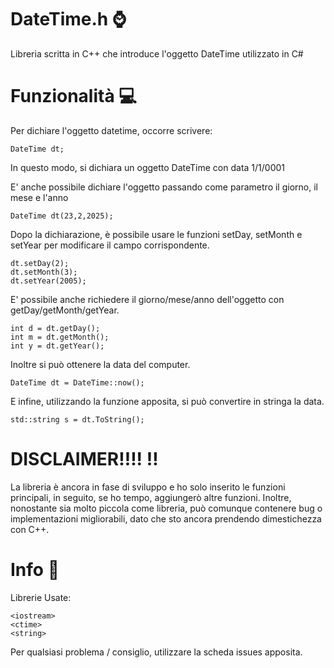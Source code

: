 # DateTime.h ⌚
Libreria scritta in C++ che introduce l'oggetto DateTime utilizzato in C#

# Funzionalità 💻

Per dichiare l'oggetto datetime, occorre scrivere:
```
DateTime dt;
```
In questo modo, si dichiara un oggetto DateTime con data 1/1/0001

E' anche possibile dichiare l'oggetto passando come parametro il giorno, il mese e l'anno

```
DateTime dt(23,2,2025);
```

Dopo la dichiarazione, è possibile usare le funzioni setDay, setMonth e setYear per modificare il campo corrispondente.
```
dt.setDay(2);
dt.setMonth(3);
dt.setYear(2005);
```

E' possibile anche richiedere il giorno/mese/anno dell'oggetto con getDay/getMonth/getYear.

```
int d = dt.getDay();
int m = dt.getMonth();
int y = dt.getYear();
```

Inoltre si può ottenere la data del computer. 

```
DateTime dt = DateTime::now();
```

E infine, utilizzando la funzione apposita, si può convertire in stringa la data.


```
std::string s = dt.ToString();
```


# DISCLAIMER!!!! ‼️
La libreria è ancora in fase di sviluppo e ho solo inserito le funzioni principali, in seguito, se ho tempo, aggiungerò altre funzioni. Inoltre, nonostante sia molto piccola come libreria, può comunque contenere bug o implementazioni migliorabili, dato che sto ancora prendendo dimestichezza con C++.


# Info 📁

Librerie Usate:
```
<iostream>
<ctime>
<string>
```

Per qualsiasi problema / consiglio, utilizzare la scheda issues apposita.
